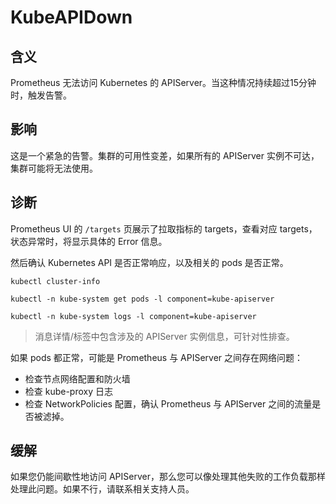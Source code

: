
# KubeAPIDown

## 含义

Prometheus 无法访问 Kubernetes 的 APIServer。当这种情况持续超过15分钟时，触发告警。

## 影响

这是一个紧急的告警。集群的可用性变差，如果所有的 APIServer 实例不可达，集群可能将无法使用。

## 诊断

Prometheus UI 的 `/targets` 页展示了拉取指标的 targets，查看对应 targets，状态异常时，将显示具体的 Error 信息。  

然后确认 Kubernetes API 是否正常响应，以及相关的 pods 是否正常。

```shell
kubectl cluster-info

kubectl -n kube-system get pods -l component=kube-apiserver

kubectl -n kube-system logs -l component=kube-apiserver
```

> 消息详情/标签中包含涉及的 APIServer 实例信息，可针对性排查。

如果 pods 都正常，可能是 Prometheus 与 APIServer 之间存在网络问题：

- 检查节点网络配置和防火墙
- 检查 kube-proxy 日志
- 检查 NetworkPolicies 配置，确认 Prometheus 与 APIServer 之间的流量是否被滤掉。

## 缓解

如果您仍能间歇性地访问 APIServer，那么您可以像处理其他失败的工作负载那样处理此问题。如果不行，请联系相关支持人员。